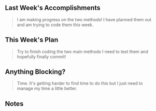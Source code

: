 ## Last Week's Accomplishments

> I am making progress on the two methods! I have planned them out
> and am trying to code them this week. 

## This Week's Plan

> Try to finish coding the two main methods I need to test them and 
> hopefully finally commit!

## Anything Blocking?

> Time. It's getting harder to find time to do this but I just need to 
> manage my time a little better. 

## Notes

> 
